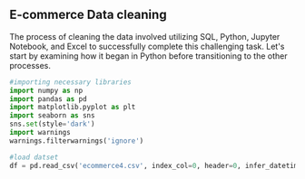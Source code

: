 ## E-commerce Data cleaning

The process of cleaning the data involved utilizing SQL, Python, Jupyter Notebook, and Excel to successfully complete this challenging task. Let's start by examining how it began in Python before transitioning to the other processes. 

```python
#importing necessary libraries
import numpy as np
import pandas as pd 
import matplotlib.pyplot as plt
import seaborn as sns
sns.set(style='dark')
import warnings 
warnings.filterwarnings('ignore')
```

```python
#load datset
df = pd.read_csv('ecommerce4.csv', index_col=0, header=0, infer_datetime_format=True, parse_dates=True, encoding='latin-1')
```

